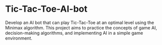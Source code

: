 # Tic-Tac-Toe-AI-bot
Develop an AI bot that can play Tic-Tac-Toe at an optimal level using the Minimax algorithm. This project aims to practice the concepts of game AI, decision-making algorithms, and implementing AI in a simple game environment.
